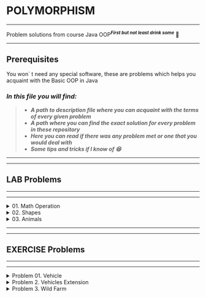 # **POLYMORPHISM**
*****

Problem solutions from course Java OOP<sup>***First but not least drink some***</sup> **🍺**

************

## **Prerequisites**

You won` t need any special software, these are problems which helps you acquaint with the Basic OOP in Java

### *In this file you will find:*

> - **_***A path to description file where you can acquaint with the terms of every given problem***_**
> - ***A path where you can find the exact solution for every problem in these repository***
> - ***Here you can read if there was any problem met or one that you would deal with***
> - ***Some tips and tricks if I know of 😆***


******************
***************

## LAB Problems

****************
****************

<details>
<summary>01. Math Operation</summary>

 - This is the [Description :scroll:](https://github.com/SophiyaYO/Polymorphism/blob/master/src/mathOperations/DESCRIPTION.md#math-operation)

 - This is the [Solution :cherries:](https://github.com/SophiyaYO/Polymorphism/blob/master/src/mathOperations/MathOperation.java)
 
 </details>
 
 <details>
 <summary>02. Shapes</summary>
 
  - This is the [Description :scroll:](https://github.com/SophiyaYO/Polymorphism/blob/master/src/shape/DESCRIPTION.md#math-operation)
  - This is the [Solution :cherries:](https://github.com/SophiyaYO/Polymorphism/blob/master/src/shape)
  
  ### _Tips :collision: :_

  
  :point_right: _use Wrapper class Double_
  
  :point_right: _sets should be protected_ 
  
  :point_right: _getRadius should be public **final Double** getRadius_ :hocho:
  </details>
 
 <details>
 <summary>03. Animals</summary>
 
  - This is the [Description :scroll:](https://github.com/SophiyaYO/Polymorphism/blob/master/src/animal/DESCRIPTION.md#math-operation)
  - This is the [Solution :cherries:](https://github.com/SophiyaYO/Polymorphism/blob/master/src/animal)
  
  </details>
 
 ******************
 ***************
 
 ## EXERCISE Problems
 
 ****************
 ****************
 
<details>
 <summary>Problem 01. Vehicle</summary>
 
  - This is the [Description :scroll:](https://github.com/SophiyaYO/Polymorphism/blob/master/src/vehicles/DESCRIPTION.md#math-operation)
 
  - This is the [Solution :cherries:](https://github.com/SophiyaYO/Polymorphism/blob/master/src/vehicles)
  
 </details>
  
  
 <details>
   <summary>Problem 2.	Vehicles Extension</summary>
   
   - This is the [Description :scroll:](https://github.com/SophiyaYO/Polymorphism/blob/master/src/vehiclesExtended/DESCRIPTION.md#math-operation)
   
   - This is the [Solution :cherries:](https://github.com/SophiyaYO/Polymorphism/blob/master/src/vehiclesExtended)
    
   </details>
   
 
<details>
   <summary>Problem 3.	Wild Farm</summary>
   
   - This is the [Description :scroll:](https://github.com/SophiyaYO/Polymorphism/blob/master/src/wildFarm/DESCRIPTION.md#math-operation)
   
   - This is the [Solution :cherries:](https://github.com/SophiyaYO/Polymorphism/blob/master/src/wildFarm)
    
</details>